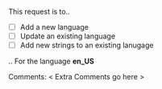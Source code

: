 This request is to..
- [ ] Add a new language
- [ ] Update an existing language
- [ ] Add new strings to an existing lanugage

.. For the language **en_US**

Comments:
< Extra Comments go here >
